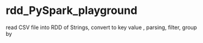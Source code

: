# rdd_PySpark_playground
read CSV file into RDD of Strings, convert to key value , parsing, filter, group by
